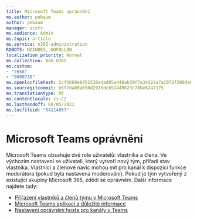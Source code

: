 ```yaml
---
title: Microsoft Teams oprávnění
ms.author: pebaum
author: pebaum
manager: scotv
ms.audience: Admin
ms.topic: article
ms.service: o365-administration
ROBOTS: NOINDEX, NOFOLLOW
localization_priority: Normal
ms.collection: Adm_O365
ms.custom:
- "2658"
- "9000730"
ms.openlocfilehash: 2cf6668e8451530a4ad05a448ab59f7a34d22a7a1072f290da6c5a248ab0c433
ms.sourcegitcommit: b5f7da89a650d2915dc652449623c78be6247175
ms.translationtype: MT
ms.contentlocale: cs-CZ
ms.lasthandoff: 08/05/2021
ms.locfileid: "54114057"
---
```

# <a name="microsoft-teams-permissions"></a>Microsoft Teams oprávnění

Microsoft Teams obsahuje dvě role uživatelů: vlastníka a člena. Ve výchozím nastavení se uživateli, který vytvoří nový tým, přiřadí stav vlastníka. Vlastníci a členové navíc mohou mít pro kanál k dispozici funkce moderátora (pokud byla nastavena moderování). Pokud je tým vytvořený z existující skupiny Microsoft 365, zdědí se oprávnění. Další informace najdete tady:

- [Přiřazení vlastníků a členů týmu v Microsoft Teams](https://docs.microsoft.com/microsoftteams/assign-roles-permissions)
- [Microsoft Teams aplikací a důležité informace](https://docs.microsoft.com/microsoftteams/app-permissions)
- [Nastavení oprávnění hosta pro kanály v Teams](https://support.office.com/article/4756c468-2746-4bfd-a582-736d55fcc169)
